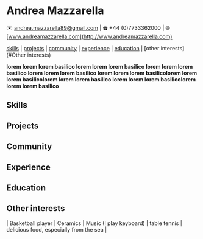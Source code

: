 # Andrea Mazzarella
:envelope: <andrea.mazzarella89@gmail.com> | :phone: +44 (0)7733362000 | :globe_with_meridians: [www.andreamazzarella.com](http://www.andreamazzarella.com)

[skills](#skills) | [projects](#projects) | [community](#community) | [experience](#experience) | [education](#education) | [other interests](#Other interests)

**lorem lorem lorem basilico lorem lorem lorem basilico lorem lorem lorem basilico lorem lorem lorem basilico 
lorem lorem lorem basilicolorem lorem lorem basilicolorem lorem lorem basilico
lorem lorem lorem basilicolorem lorem lorem basilico**

## Skills

## Projects

## Community

## Experience

## Education

## Other interests

| Basketball player | Ceramics | Music (I play keyboard) | table tennis | delicious food, especially from the sea |
